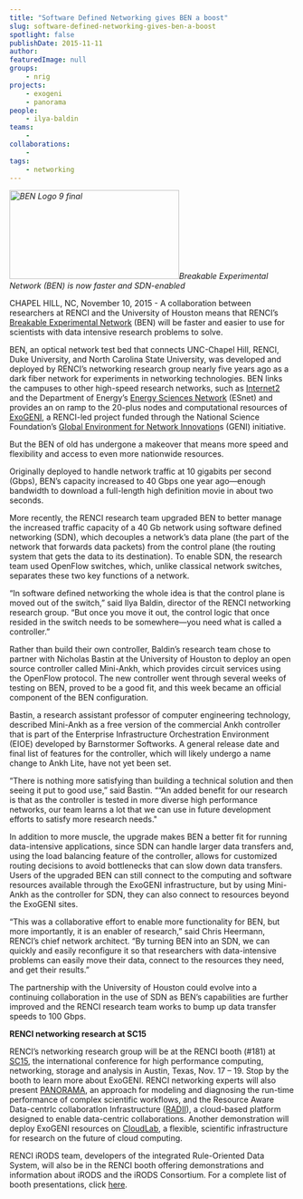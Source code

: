 ```yaml
---
title: "Software Defined Networking gives BEN a boost"
slug: software-defined-networking-gives-ben-a-boost
spotlight: false
publishDate: 2015-11-11
author: 
featuredImage: null
groups:
    - nrig
projects:
    - exogeni
    - panorama
people:
    - ilya-baldin
teams: 
    - 
collaborations:
    - 
tags:
    - networking
---
```

<em><a href="https://renci.org/wp-content/uploads/2015/11/BEN-Logo-9-final.jpg"><img class="alignright size-medium wp-image-15190" src="https://renci.org/wp-content/uploads/2015/11/BEN-Logo-9-final-300x157.jpg" alt="BEN Logo 9 final" width="300" height="157" /></a>Breakable Experimental Network (BEN) is now faster and SDN-enabled</em>

CHAPEL HILL, NC, November 10, 2015 - A collaboration between researchers at RENCI and the University of Houston means that RENCI’s <a href="https://renci.org/news/benefits-of-ben/">Breakable Experimental Network</a> (BEN) will be faster and easier to use for scientists with data intensive research problems to solve.

<!--more-->

BEN, an optical network test bed that connects UNC-Chapel Hill, RENCI, Duke University, and North Carolina State University, was developed and deployed by RENCI’s networking research group nearly five years ago as a dark fiber network for experiments in networking technologies. BEN links the campuses to other high-speed research networks, such as <a href="http://www.internet2.edu/">Internet2</a> and the Department of Energy’s <a href="https://www.es.net/">Energy Sciences Network</a> (ESnet) and provides an on ramp to the 20-plus nodes and computational resources of <a href="http://www.exogeni.net/">ExoGENI</a>, a RENCI-led project funded through the National Science Foundation’s <a href="https://www.geni.net/">Global Environment for Network Innovation</a>s (GENI) initiative.

But the BEN of old has undergone a makeover that means more speed and flexibility and access to even more nationwide resources.

Originally deployed to handle network traffic at 10 gigabits per second (Gbps), BEN’s capacity increased to 40 Gbps one year ago—enough bandwidth to download a full-length high definition movie in about two seconds.

More recently, the RENCI research team upgraded BEN to better manage the increased traffic capacity of a 40 Gb network using software defined networking (SDN), which decouples a network’s data plane (the part of the network that forwards data packets) from the control plane (the routing system that gets the data to its destination). To enable SDN, the research team used OpenFlow switches, which, unlike classical network switches, separates these two key functions of a network.

“In software defined networking the whole idea is that the control plane is moved out of the switch,” said Ilya Baldin, director of the RENCI networking research group. “But once you move it out, the control logic that once resided in the switch needs to be somewhere—you need what is called a controller.”

Rather than build their own controller, Baldin’s research team chose to partner with Nicholas Bastin at the University of Houston to deploy an open source controller called Mini-Ankh, which provides circuit services using the OpenFlow protocol. The new controller went through several weeks of testing on BEN, proved to be a good fit, and this week became an official component of the BEN configuration.

Bastin, a research assistant professor of computer engineering technology, described Mini-Ankh as a free version of the commercial Ankh controller that is part of the Enterprise Infrastructure Orchestration Environment (EIOE) developed by Barnstormer Softworks. A general release date and final list of features for the controller, which will likely undergo a name change to Ankh Lite, have not yet been set.

“There is nothing more satisfying than building a technical solution and then seeing it put to good use,” said Bastin. ““An added benefit for our research is that as the controller is tested in more diverse high performance networks, our team learns a lot that we can use in future development efforts to satisfy more research needs."

In addition to more muscle, the upgrade makes BEN a better fit for running data-intensive applications, since SDN can handle larger data transfers and, using the load balancing feature of the controller, allows for customized routing decisions to avoid bottlenecks that can slow down data transfers. Users of the upgraded BEN can still connect to the computing and software resources available through the ExoGENI infrastructure, but by using Mini-Ankh as the controller for SDN, they can also connect to resources beyond the ExoGENI sites.

“This was a collaborative effort to enable more functionality for BEN, but more importantly, it is an enabler of research,” said Chris Heermann, RENCI’s chief network architect. “By turning BEN into an SDN, we can quickly and easily reconfigure it so that researchers with data-intensive problems can easily move their data, connect to the resources they need, and get their results.”

The partnership with the University of Houston could evolve into a continuing collaboration in the use of SDN as BEN’s capabilities are further improved and the RENCI research team works to bump up data transfer speeds to 100 Gbps.

<strong>RENCI networking research at SC15</strong>

RENCI’s networking research group will be at the RENCI booth (#181) at <a href="http://sc15.supercomputing.org/">SC15</a>, the international conference for high performance computing, networking, storage and analysis in Austin, Texas, Nov. 17 – 19. Stop by the booth to learn more about ExoGENI. RENCI networking experts will also present <a href="https://renci.org/research/panorama/">PANORAMA</a>, an approach for modeling and diagnosing the run-time performance of complex scientific workflows, and the Resource Aware Data-centrIc collaboratIon Infrastructure (<a href="https://renci.org/radii/">RADII</a>), a cloud-based platform designed to enable data-centric collaborations. Another demonstration will deploy ExoGENI resources on <a href="https://www.cloudlab.us/">CloudLab</a>, a flexible, scientific infrastructure for research on the future of cloud computing.

RENCI iRODS team, developers of the integrated Rule-Oriented Data System, will also be in the RENCI booth offering demonstrations and information about iRODS and the iRODS Consortium. For a complete list of booth presentations, click <a href="https://renci.org/sc15-renci-booth-schedule/">here</a>.
